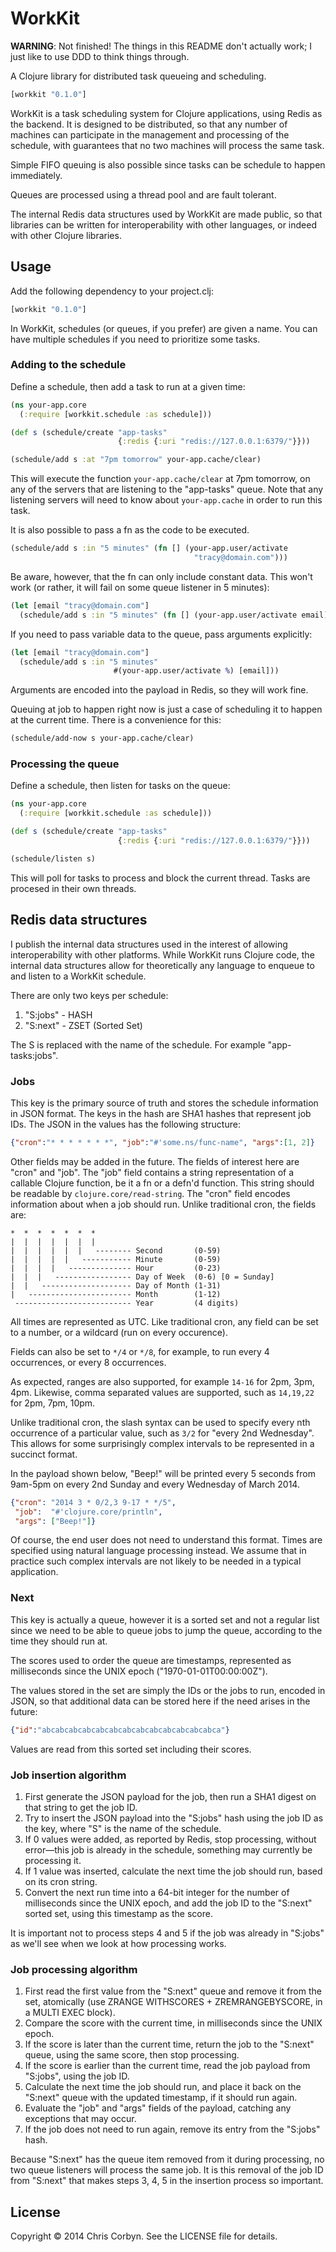 # WorkKit

**WARNING**: Not finished! The things in this README don't actually work; I just
like to use DDD to think things through.

A Clojure library for distributed task queueing and scheduling.

``` clojure
[workkit "0.1.0"]
```

WorkKit is a task scheduling system for Clojure applications, using Redis as
the backend. It is designed to be distributed, so that any number of machines
can participate in the management and processing of the schedule, with
guarantees that no two machines will process the same task.

Simple FIFO queuing is also possible since tasks can be schedule to happen
immediately.

Queues are processed using a thread pool and are fault tolerant.

The internal Redis data structures used by WorkKit are made public, so that
libraries can be written for interoperability with other languages, or indeed
with other Clojure libraries.

## Usage

Add the following dependency to your project.clj:

``` clojure
[workkit "0.1.0"]
```

In WorkKit, schedules (or queues, if you prefer) are given a name. You can have
multiple schedules if you need to prioritize some tasks.

### Adding to the schedule

Define a schedule, then add a task to run at a given time:

``` clojure
(ns your-app.core
  (:require [workkit.schedule :as schedule]))

(def s (schedule/create "app-tasks"
                        {:redis {:uri "redis://127.0.0.1:6379/"}}))

(schedule/add s :at "7pm tomorrow" your-app.cache/clear)
```

This will execute the function `your-app.cache/clear` at 7pm tomorrow, on any
of the servers that are listening to the "app-tasks" queue. Note that any
listening servers will need to know about `your-app.cache` in order to run this
task.

It is also possible to pass a fn as the code to be executed.

``` clojure
(schedule/add s :in "5 minutes" (fn [] (your-app.user/activate
                                         "tracy@domain.com")))
```

Be aware, however, that the fn can only include constant data. This won't work
(or rather, it will fail on some queue listener in 5 minutes):

``` clojure
(let [email "tracy@domain.com"]
  (schedule/add s :in "5 minutes" (fn [] (your-app.user/activate email))))
```

If you need to pass variable data to the queue, pass arguments explicitly:

``` clojure
(let [email "tracy@domain.com"]
  (schedule/add s :in "5 minutes"
                       #(your-app.user/activate %) [email]))
```

Arguments are encoded into the payload in Redis, so they will work fine.

Queuing at job to happen right now is just a case of scheduling it to happen at
the current time. There is a convenience for this:

``` clojure
(schedule/add-now s your-app.cache/clear)
```

### Processing the queue

Define a schedule, then listen for tasks on the queue:

``` clojure
(ns your-app.core
  (:require [workkit.schedule :as schedule]))

(def s (schedule/create "app-tasks"
                        {:redis {:uri "redis://127.0.0.1:6379/"}}))

(schedule/listen s)
```

This will poll for tasks to process and block the current thread. Tasks are
procesed in their own threads.

## Redis data structures

I publish the internal data structures used in the interest of allowing
interoperability with other platforms. While WorkKit runs Clojure code, the
internal data structures allow for theoretically any language to enqueue to and
listen to a WorkKit schedule.

There are only two keys per schedule:

  1. "S:jobs" - HASH
  2. "S:next" - ZSET (Sorted Set)

The S is replaced with the name of the schedule. For example "app-tasks:jobs".

### Jobs

This key is the primary source of truth and stores the schedule information
in JSON format. The keys in the hash are SHA1 hashes that represent job IDs.
The JSON in the values has the following structure:

``` json
{"cron":"* * * * * * *", "job":"#'some.ns/func-name", "args":[1, 2]}
```

Other fields may be added in the future. The fields of interest here are "cron"
and "job". The "job" field contains a string representation of a callable
Clojure function, be it a fn or a defn'd function. This string should be
readable by `clojure.core/read-string`. The "cron" field encodes information
about when a job should run. Unlike traditional cron, the fields are:

    *  *  *  *  *  *  *
    |  |  |  |  |  |  |
    |  |  |  |  |  |   -------- Second       (0-59)
    |  |  |  |  |   ----------- Minute       (0-59)
    |  |  |  |   -------------- Hour         (0-23)
    |  |  |   ----------------- Day of Week  (0-6) [0 = Sunday]
    |  |   -------------------- Day of Month (1-31)
    |   ----------------------- Month        (1-12)
     -------------------------- Year         (4 digits)

All times are represented as UTC. Like traditional cron, any field can be set
to a number, or a wildcard (run on every occurence).

Fields can also be set to `*/4` or `*/8`, for example, to run every 4
occurrences, or every 8 occurrences.

As expected, ranges are also supported, for example `14-16` for 2pm, 3pm, 4pm.
Likewise, comma separated values are supported, such as `14,19,22` for 2pm,
7pm, 10pm.

Unlike traditional cron, the slash syntax can be used to specify every nth
occurrence of a particular value, such as `3/2` for "every 2nd Wednesday".
This allows for some surprisingly complex intervals to be represented in a
succinct format.

In the payload shown below, "Beep!" will be printed every 5 seconds from
9am-5pm on every 2nd Sunday and every Wednesday of March 2014.

``` json
{"cron": "2014 3 * 0/2,3 9-17 * */5",
 "job":  "#'clojure.core/println",
 "args": ["Beep!"]}
```

Of course, the end user does not need to understand this format. Times are
specified using natural language processing instead. We assume that in practice
such complex intervals are not likely to be needed in a typical application.

### Next

This key is actually a queue, however it is a sorted set and not a regular list
since we need to be able to queue jobs to jump the queue, according to the time
they should run at.

The scores used to order the queue are timestamps, represented as milliseconds
since the UNIX epoch ("1970-01-01T00:00:00Z").

The values stored in the set are simply the IDs or the jobs to run, encoded in
JSON, so that additional data can be stored here if the need arises in the
future:

``` json
{"id":"abcabcabcabcabcabcabcabcabcabcabcabcabca"}
```

Values are read from this sorted set including their scores.

### Job insertion algorithm

  1. First generate the JSON payload for the job, then run a SHA1 digest on
     that string to get the job ID.
  2. Try to insert the JSON payload into the "S:jobs" hash using the job ID as
     the key, where "S" is the name of the schedule.
  3. If 0 values were added, as reported by Redis, stop processing, without
     error—this job is already in the schedule, something may currently be
     processing it.
  4. If 1 value was inserted, calculate the next time the job should run, based
     on its cron string.
  5. Convert the next run time into a 64-bit integer for the number of
     milliseconds since the UNIX epoch, and add the job ID to the "S:next"
     sorted set, using this timestamp as the score.

It is important not to process steps 4 and 5 if the job was already in "S:jobs"
as we'll see when we look at how processing works.

### Job processing algorithm

  1. First read the first value from the "S:next" queue and remove it from the
     set, atomically (use ZRANGE WITHSCORES + ZREMRANGEBYSCORE, in a MULTI
     EXEC block).
  2. Compare the score with the current time, in milliseconds since the UNIX
     epoch.
  3. If the score is later than the current time, return the job to the
     "S:next" queue, using the same score, then stop processing.
  4. If the score is earlier than the current time, read the job payload from
     "S:jobs", using the job ID.
  5. Calculate the next time the job should run, and place it back on the
     "S:next" queue with the updated timestamp, if it should run again.
  6. Evaluate the "job" and "args" fields of the payload, catching any
     exceptions that may occur.
  7. If the job does not need to run again, remove its entry from the "S:jobs"
     hash.

Because "S:next" has the queue item removed from it during processing, no two
queue listeners will process the same job. It is this removal of the job ID
from "S:next" that makes steps 3, 4, 5 in the insertion process so important.

## License

Copyright © 2014 Chris Corbyn. See the LICENSE file for details.
